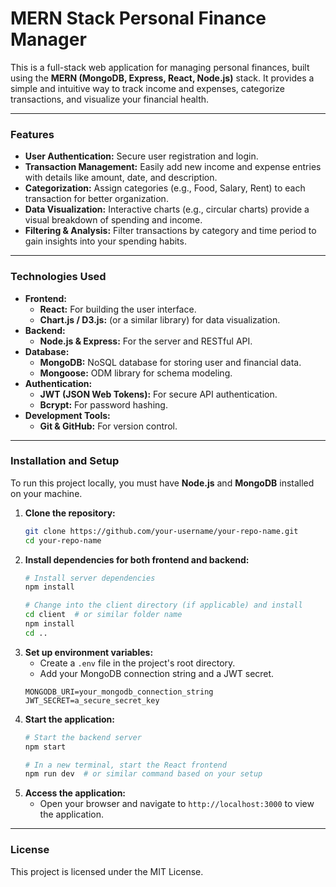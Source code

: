 # MERN Stack Personal Finance Manager

This is a full-stack web application for managing personal finances, built using the **MERN (MongoDB, Express, React, Node.js)** stack. It provides a simple and intuitive way to track income and expenses, categorize transactions, and visualize your financial health.

-----

### Features

  * **User Authentication:** Secure user registration and login.
  * **Transaction Management:** Easily add new income and expense entries with details like amount, date, and description.
  * **Categorization:** Assign categories (e.g., Food, Salary, Rent) to each transaction for better organization.
  * **Data Visualization:** Interactive charts (e.g., circular charts) provide a visual breakdown of spending and income.
  * **Filtering & Analysis:** Filter transactions by category and time period to gain insights into your spending habits.

-----

### Technologies Used

  * **Frontend:**
      * **React:** For building the user interface.
      * **Chart.js / D3.js:** (or a similar library) for data visualization.
  * **Backend:**
      * **Node.js & Express:** For the server and RESTful API.
  * **Database:**
      * **MongoDB:** NoSQL database for storing user and financial data.
      * **Mongoose:** ODM library for schema modeling.
  * **Authentication:**
      * **JWT (JSON Web Tokens):** For secure API authentication.
      * **Bcrypt:** For password hashing.
  * **Development Tools:**
      * **Git & GitHub:** For version control.

-----

### Installation and Setup

To run this project locally, you must have **Node.js** and **MongoDB** installed on your machine.

1.  **Clone the repository:**
    ```bash
    git clone https://github.com/your-username/your-repo-name.git
    cd your-repo-name
    ```
2.  **Install dependencies for both frontend and backend:**
    ```bash
    # Install server dependencies
    npm install

    # Change into the client directory (if applicable) and install
    cd client  # or similar folder name
    npm install
    cd ..
    ```
3.  **Set up environment variables:**
      * Create a `.env` file in the project's root directory.
      * Add your MongoDB connection string and a JWT secret.
    <!-- end list -->
    ```env
    MONGODB_URI=your_mongodb_connection_string
    JWT_SECRET=a_secure_secret_key
    ```
4.  **Start the application:**
    ```bash
    # Start the backend server
    npm start

    # In a new terminal, start the React frontend
    npm run dev  # or similar command based on your setup
    ```
5.  **Access the application:**
      * Open your browser and navigate to `http://localhost:3000` to view the application.

-----

### License

This project is licensed under the MIT License.
